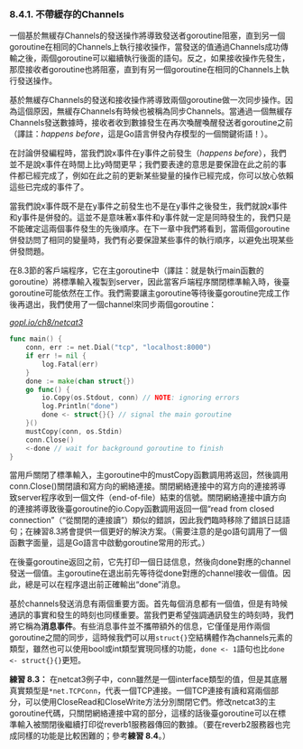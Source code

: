 ### 8.4.1. 不帶緩存的Channels

一個基於無緩存Channels的發送操作將導致發送者goroutine阻塞，直到另一個goroutine在相同的Channels上執行接收操作，當發送的值通過Channels成功傳輸之後，兩個goroutine可以繼續執行後面的語句。反之，如果接收操作先發生，那麼接收者goroutine也將阻塞，直到有另一個goroutine在相同的Channels上執行發送操作。

基於無緩存Channels的發送和接收操作將導致兩個goroutine做一次同步操作。因為這個原因，無緩存Channels有時候也被稱為同步Channels。當通過一個無緩存Channels發送數據時，接收者收到數據發生在再次喚醒喚醒發送者goroutine之前（譯註：*happens before*，這是Go語言併發內存模型的一個關鍵術語！）。

在討論併發編程時，當我們說x事件在y事件之前發生（*happens before*），我們並不是說x事件在時間上比y時間更早；我們要表達的意思是要保證在此之前的事件都已經完成了，例如在此之前的更新某些變量的操作已經完成，你可以放心依賴這些已完成的事件了。

當我們說x事件既不是在y事件之前發生也不是在y事件之後發生，我們就說x事件和y事件是併發的。這並不是意味著x事件和y事件就一定是同時發生的，我們只是不能確定這兩個事件發生的先後順序。在下一章中我們將看到，當兩個goroutine併發訪問了相同的變量時，我們有必要保證某些事件的執行順序，以避免出現某些併發問題。

在8.3節的客戶端程序，它在主goroutine中（譯註：就是執行main函數的goroutine）將標準輸入複製到server，因此當客戶端程序關閉標準輸入時，後臺goroutine可能依然在工作。我們需要讓主goroutine等待後臺goroutine完成工作後再退出，我們使用了一個channel來同步兩個goroutine：

<u><i>gopl.io/ch8/netcat3</i></u>
```Go
func main() {
	conn, err := net.Dial("tcp", "localhost:8000")
	if err != nil {
		log.Fatal(err)
	}
	done := make(chan struct{})
	go func() {
		io.Copy(os.Stdout, conn) // NOTE: ignoring errors
		log.Println("done")
		done <- struct{}{} // signal the main goroutine
	}()
	mustCopy(conn, os.Stdin)
	conn.Close()
	<-done // wait for background goroutine to finish
}
```

當用戶關閉了標準輸入，主goroutine中的mustCopy函數調用將返回，然後調用conn.Close()關閉讀和寫方向的網絡連接。關閉網絡連接中的寫方向的連接將導致server程序收到一個文件（end-of-file）結束的信號。關閉網絡連接中讀方向的連接將導致後臺goroutine的io.Copy函數調用返回一個“read from closed connection”（“從關閉的連接讀”）類似的錯誤，因此我們臨時移除了錯誤日誌語句；在練習8.3將會提供一個更好的解決方案。（需要注意的是go語句調用了一個函數字面量，這是Go語言中啟動goroutine常用的形式。）

在後臺goroutine返回之前，它先打印一個日誌信息，然後向done對應的channel發送一個值。主goroutine在退出前先等待從done對應的channel接收一個值。因此，總是可以在程序退出前正確輸出“done”消息。

基於channels發送消息有兩個重要方面。首先每個消息都有一個值，但是有時候通訊的事實和發生的時刻也同樣重要。當我們更希望強調通訊發生的時刻時，我們將它稱為**消息事件**。有些消息事件並不攜帶額外的信息，它僅僅是用作兩個goroutine之間的同步，這時候我們可以用`struct{}`空結構體作為channels元素的類型，雖然也可以使用bool或int類型實現同樣的功能，`done <- 1`語句也比`done <- struct{}{}`更短。

**練習 8.3：** 在netcat3例子中，conn雖然是一個interface類型的值，但是其底層真實類型是`*net.TCPConn`，代表一個TCP連接。一個TCP連接有讀和寫兩個部分，可以使用CloseRead和CloseWrite方法分別關閉它們。修改netcat3的主goroutine代碼，只關閉網絡連接中寫的部分，這樣的話後臺goroutine可以在標準輸入被關閉後繼續打印從reverb1服務器傳回的數據。（要在reverb2服務器也完成同樣的功能是比較困難的；參考**練習 8.4**。）

